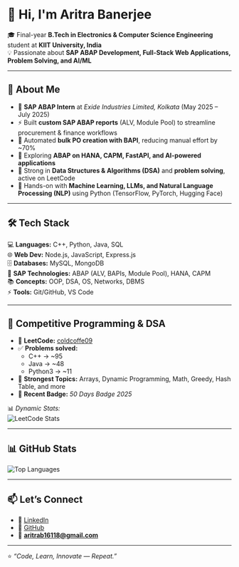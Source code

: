 # 👋 Hi, I'm Aritra Banerjee  

🎓 Final-year **B.Tech in Electronics & Computer Science Engineering** student at **KIIT University, India**  
💡 Passionate about **SAP ABAP Development, Full-Stack Web Applications, Problem Solving, and AI/ML**  

---

## 🚀 About Me  
- 🔭 **SAP ABAP Intern** at *Exide Industries Limited, Kolkata* (May 2025 – July 2025)  
- ⚡ Built **custom SAP ABAP reports** (ALV, Module Pool) to streamline procurement & finance workflows  
- 🤖 Automated **bulk PO creation with BAPI**, reducing manual effort by ~70%  
- 🌱 Exploring **ABAP on HANA, CAPM, FastAPI, and AI-powered applications**  
- 🧠 Strong in **Data Structures & Algorithms (DSA)** and **problem solving**, active on LeetCode  
- 🤖 Hands-on with **Machine Learning, LLMs, and Natural Language Processing (NLP)** using Python (TensorFlow, PyTorch, Hugging Face)  

---

## 🛠️ Tech Stack  
💻 **Languages:** C++, Python, Java, SQL  
🌐 **Web Dev:** Node.js, JavaScript, Express.js  
🗄️ **Databases:** MySQL, MongoDB  
🔧 **SAP Technologies:** ABAP (ALV, BAPIs, Module Pool), HANA, CAPM  
📚 **Concepts:** OOP, DSA, OS, Networks, DBMS  
⚡ **Tools:** Git/GitHub, VS Code  

---

## 🧮 Competitive Programming & DSA  
- 👤 **LeetCode:** [coldcoffe09](https://leetcode.com/u/coldcoffe09/)  
- ✅ **Problems solved:**  
  - C++ → ~95  
  - Java → ~48  
  - Python3 → ~11  
- 🧩 **Strongest Topics:** Arrays, Dynamic Programming, Math, Greedy, Hash Table, and more  
- 🏅 **Recent Badge:** *50 Days Badge 2025*  

📊 *Dynamic Stats:*  
![LeetCode Stats](https://leetcard.jacoblin.cool/coldcoffe09?theme=dark&font=Karma&ext=heatmap)  

---

## 📊 GitHub Stats  

![Top Languages](https://github-readme-stats.vercel.app/api/top-langs/?username=AritraBanerjee-09&layout=compact&theme=radical)  


---

## 📫 Let’s Connect  
- 💼 [LinkedIn](https://www.linkedin.com/in/aritra-banerjee-/)  
- 🐙 [GitHub](https://github.com/AritraBanerjee-09)  
- 📧 **aritrab16118@gmail.com**  

---

⭐ *“Code, Learn, Innovate — Repeat.”*  
